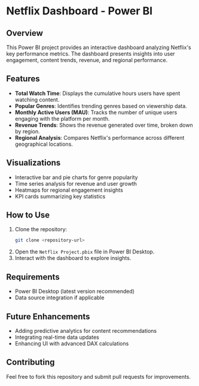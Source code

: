 # Netflix Dashboard - Power BI

## Overview
This Power BI project provides an interactive dashboard analyzing Netflix's key performance metrics. The dashboard presents insights into user engagement, content trends, revenue, and regional performance.

## Features
- **Total Watch Time**: Displays the cumulative hours users have spent watching content.
- **Popular Genres**: Identifies trending genres based on viewership data.
- **Monthly Active Users (MAU)**: Tracks the number of unique users engaging with the platform per month.
- **Revenue Trends**: Shows the revenue generated over time, broken down by region.
- **Regional Analysis**: Compares Netflix's performance across different geographical locations.

## Visualizations
- Interactive bar and pie charts for genre popularity
- Time series analysis for revenue and user growth
- Heatmaps for regional engagement insights
- KPI cards summarizing key statistics

## How to Use
1. Clone the repository:
   ```sh
   git clone <repository-url>
   ```
2. Open the `Netflix Project.pbix` file in Power BI Desktop.
3. Interact with the dashboard to explore insights.

## Requirements
- Power BI Desktop (latest version recommended)
- Data source integration if applicable

## Future Enhancements
- Adding predictive analytics for content recommendations
- Integrating real-time data updates
- Enhancing UI with advanced DAX calculations

## Contributing
Feel free to fork this repository and submit pull requests for improvements.



